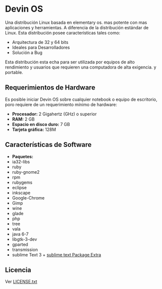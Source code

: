 Devin OS
========

Una distribución Linux basada en elementary os. mas potente con mas aplicaciones y herramientas. A diferencia de la distribución estándar de Linux. Esta distribución posee características tales como:
 * Arquitectura de 32 y 64 bits
 * Ideales para Desarrolladores
 * Solución a Bug

Esta distribución esta echa para ser utilizada por equipos de alto rendimiento y usuarios que requieren una computadora de alta exigencia. y portable.

Requerimientos de Hardware
--------------------------

Es posible iniciar Devin OS sobre cualquier notebook o equipo de escritorio, poro requiere de un requerimiento mínimo de hardware:
 * **Procesador:** 2 Gigahertz (GHz) o superior
 * **RAM:** 2 GB
 * **Espacio en disco duro:** 7 GB
 * **Tarjeta gráfica:** 128M

Características de Software
---------------------------
 * **Paquetes:**
  * ia32-libs
  * ruby
  * ruby-gnome2
  * rpm
  * rubygems
  * eclipse
  * inkscape
  * Google-Chrome
  * Gimp
  * wine
  * glade
  * php
  * tree
  * vala
  * java 6-7
  * libgtk-3-dev
  * gparted
  * transmission
  * sublime Text 3 + [sublime text Package Extra](https://github.com/alfa30/sublime-text-Package-Extra)

Licencia
--------
Ver [LICENSE.txt](https://github.com/alfa30/Linux-project-gota/blob/master/LICENSE.txt)